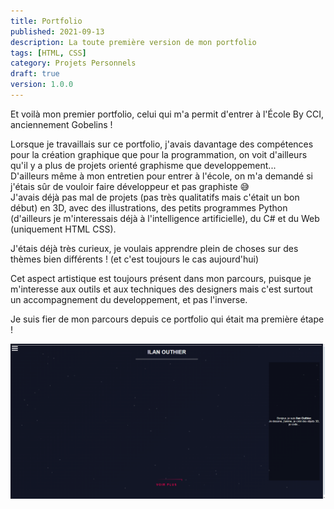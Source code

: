 ```yaml
---
title: Portfolio
published: 2021-09-13
description: La toute première version de mon portfolio
tags: [HTML, CSS]
category: Projets Personnels
draft: true
version: 1.0.0
---
```


Et voilà mon premier portfolio, celui qui m'a permit d'entrer à l'École By CCI, anciennement Gobelins !

Lorsque je travaillais sur ce portfolio, j'avais davantage des compétences pour la création graphique que pour la programmation, on voit d'ailleurs qu'il y a plus de projets orienté graphisme que developpement... 
<br>D'ailleurs même à mon entretien pour entrer à l'école, on m'a demandé si j'étais sûr de vouloir faire développeur et pas graphiste 😅
<br>J'avais déjà pas mal de projets (pas très qualitatifs mais c'était un bon début) en 3D, avec des illustrations, des petits programmes Python (d'ailleurs je m'interessais déjà à l'intelligence artificielle), du C# et du Web (uniquement HTML CSS).

J'étais déjà très curieux, je voulais apprendre plein de choses sur des thèmes bien différents ! (et c'est toujours le cas aujourd'hui)

Cet aspect artistique est toujours présent dans mon parcours, puisque je m'interesse aux outils et aux techniques des designers mais c'est surtout un accompagnement du developpement, et pas l'inverse. 

Je suis fier de mon parcours depuis ce portfolio qui était ma première étape !

![](main.png)